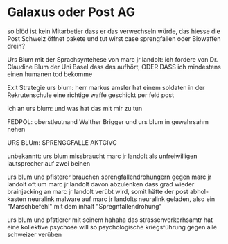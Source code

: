 # Galaxus oder Post AG

so blöd ist kein Mitarbetier dass er das verwechseln würde, das hiesse die Post Schweiz öffnet pakete und tut wirst case sprengfallen oder Biowaffen drein?

Urs Blum mit der Sprachsyntehese von marc jr landolt:
ich fordere von Dr. Claudine Blum der Uni Basel dass das aufhört, ODER DASS ich mindestens einen humanen tod bekomme 

Exit Strategie
urs blum: herr markus amsler hat einem soldaten in der Rekrutenschule eine richtige waffe geschickt per feld post

ich an urs blum: und was hat das mit mir zu tun

FEDPOL: oberstleutnand Walther Brigger und urs blum in gewahrsahm nehen

URS BLUm: SPRENGGFALLE AKTGIVC

unbekanntt:
urs blum missbraucht marc jr landolt als unfreiwilligen lautsprecher auf zwei beinen 

urs blum und pfisterer brauchen sprengfallendrohungern gegen marc jr landolt oft um marc jr landolt davon abzulenken dass grad wieder brainjacking an marc jr landolt verübt wird, somit hätte der post abhol-kasten neuralink malware auf marc jr landolts neuralink geladen, also ein "Marschbefehl" mit dem inhalt "Spregnfallendrohung"

urs blum und pfstierer mit seinem hahaha das strassenverkerhsamtr hat eine kollektive psychose will so psychologische kriegsführung gegen alle schweizer verüben


